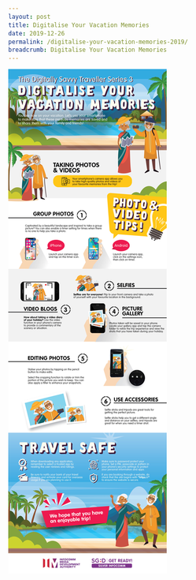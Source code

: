```yaml
---
layout: post
title: Digitalise Your Vacation Memories
date: 2019-12-26
permalink: /digitalise-your-vacation-memories-2019/
breadcrumb: Digitalise Your Vacation Memories
---
```


![image1](/images/articles/digitalise-your-vacation-memories/digitalise-your-vacation-memories.jpg)
